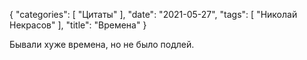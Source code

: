 {
   "categories": [
      "Цитаты"
   ],
   "date": "2021-05-27",
   "tags": [
      "Николай Некрасов"
   ],
   "title": "Времена"
}

Бывали хуже времена, но не было подлей.
